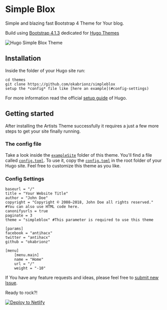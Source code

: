 # Simple Blox
Simple and blazing fast Bootstrap 4 Theme for Your blog.

Build using [Bootstrap 4.1.3](https://getbootstrap.com/) dedicated for [Hugo Themes](https://themes.gohugo.io/)

![Hugo Simple Blox Theme](https://raw.githubusercontent.com/okabrionz/simpleblox/master/images/screenshot.jpg)


## Installation

Inside the folder of your Hugo site run:

    cd themes
    git clone https://github.com/okabrionz/simpleblox
    setup the *config* file like [here an example](#config-settings)

For more information read the official [setup guide](//gohugo.io/overview/installing/) of Hugo.


## Getting started

After installing the Artists Theme successfully it requires a just a few more steps to get your site finally running.


### The config file

Take a look inside the [`exampleSite`](//github.com/okabrionz/simpleblox/tree/master/exampleSite) folder of this theme. You'll find a file called [`config.toml`](//github.com/okabrionz/simpleblox/blob/master/exampleSite/config.toml). To use it, copy the [`config.toml`](//github.com/okabrionz/simpleblox/blob/master/exampleSite/config.toml) in the root folder of your Hugo site. Feel free to customize this theme as you like.

### Config Settings

```
baseurl = "/"
title = "Your Website Title"
author = "John Doe"
copyright = "Copyright © 2008–2018, John Doe all rights reserved." #You can also use HTML code here.
canonifyurls = true
paginate = 3
theme = "simpleblox" #This parameter is required to use this theme

[params]
facebook = "antihacx"
twitter = "antihacx"
github = "okabrionz"

[menu]
    [menu.main]
    name = "Home"
    url = "/"
    weight = "-10"
```
If You have any feature requests and ideas, please feel free to [submit new Issue](https://github.com/okabrionz/simpleblox/issues/new).

Ready to rock?!

[![Deploy to Netlify](https://www.netlify.com/img/deploy/button.svg)](https://app.netlify.com/start/deploy?repository=https://github.com/okabrionz/simplebloxDeploy)
